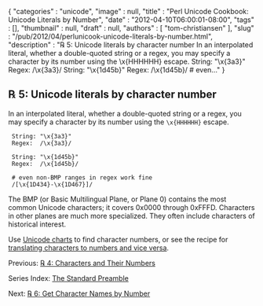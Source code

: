 {
   "categories" : "unicode",
   "image" : null,
   "title" : "Perl Unicode Cookbook: Unicode Literals by Number",
   "date" : "2012-04-10T06:00:01-08:00",
   "tags" : [],
   "thumbnail" : null,
   "draft" : null,
   "authors" : [
      "tom-christiansen"
   ],
   "slug" : "/pub/2012/04/perlunicook-unicode-literals-by-number.html",
   "description" : "℞ 5: Unicode literals by character number In an interpolated literal, whether a double-quoted string or a regex, you may specify a character by its number using the \\x{HHHHHH} escape. String: &quot;\\x{3a3}&quot; Regex: /\\x{3a3}/ String: &quot;\\x{1d45b}&quot; Regex: /\\x{1d45b}/ # even..."
}



℞ 5: Unicode literals by character number
-----------------------------------------

In an interpolated literal, whether a double-quoted string or a regex, you may specify a character by its number using the `\x{HHHHHH}` escape.

     String: "\x{3a3}"
     Regex:  /\x{3a3}/

     String: "\x{1d45b}"
     Regex:  /\x{1d45b}/

     # even non-BMP ranges in regex work fine
     /[\x{1D434}-\x{1D467}]/

The BMP (or Basic Multilingual Plane, or Plane 0) contains the most common Unicode characters; it covers 0x0000 through 0xFFFD. Characters in other planes are much more specialized. They often include characters of historical interest.

Use [Unicode charts](http://unicode.org/charts/) to find character numbers, or see the recipe for [translating characters to numbers and vice versa](/pub/2012/04/perlunicook-chars-and-their-nums.html).

Previous: [℞ 4: Characters and Their Numbers](/pub/2012/04/perlunicook-chars-and-their-nums.html)

Series Index: [The Standard Preamble](/pub/2012/04/perlunicook-standard-preamble.html)

Next: [℞ 6: Get Character Names by Number](/pub/2012/04/perlunicook-character-names-by-number.html)
